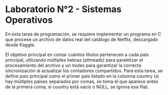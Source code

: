 # Laboratorio N°2 - Sistemas Operativos
En esta tarea de programación, se requiere implementar un programa en C que procese un archivo de datos real del catálogo de Netflix, descargado desde Kaggle.

El objetivo principal es contar cuántos títulos pertenecen a cada país principal, utilizando múltiples hebras (pthreads) para paralelizar el procesamiento del archivo y un mutex para garantizar la correcta sincronización al actualizar los contadores compartidos. Para esta tarea, se define país principal como el primer país listado en la columna country (si hay múltiples países separados por comas, se toma el que aparece antes de la primera coma; si country está vacío o NULL, se ignora esa fila).